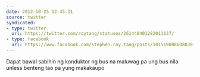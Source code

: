 ```yaml
---
date: 2012-10-25 12:45:31
source: twitter
syndicated:
- type: twitter
  url: https://twitter.com/roytang/statuses/261448401282011137/
- type: facebook
  url: https://www.facebook.com/stephen.roy.tang/posts/10151900860803912
---
```


Dapat bawal sabihin ng konduktor ng bus na maluwag pa ung bus nila unless benteng tao pa yung makakaupo